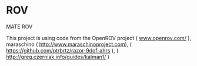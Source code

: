 ROV
===

MATE ROV

This project is using code from the OpenROV project ( www.openrov.com/ ), maraschino ( http://www.maraschinoproject.com), 
( https://github.com/ptrbrtz/razor-9dof-ahrs ), ( http://greg.czerniak.info/guides/kalman1/ )  
